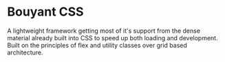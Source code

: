 # Bouyant CSS
A lightweight framework getting most of it's support 
from the dense material already built into CSS to speed up
both loading and development. Built on 
the principles of flex and utility classes over grid 
based architecture. 
